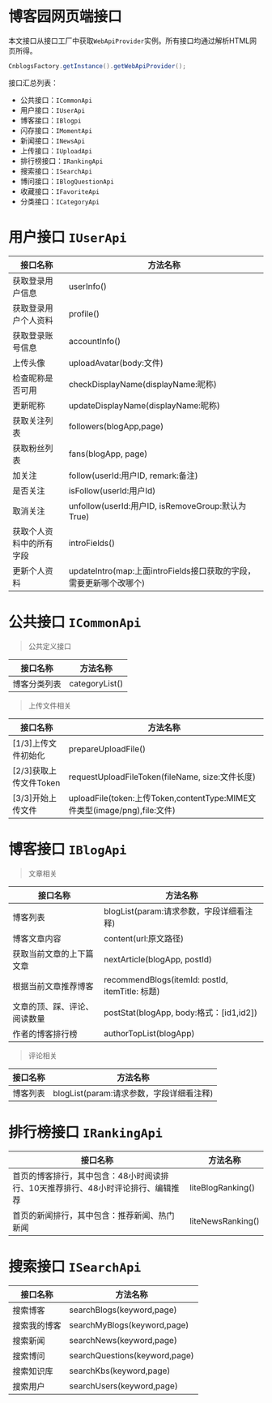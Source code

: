 # 博客园网页端接口

本文接口从接口工厂中获取`WebApiProvider`实例。所有接口均通过解析HTML网页所得。

```java
CnblogsFactory.getInstance().getWebApiProvider();
```

接口汇总列表：

- 公共接口：`ICommonApi`
- 用户接口：`IUserApi`
- 博客接口：`IBlogpi`
- 闪存接口：`IMomentApi`
- 新闻接口：`INewsApi`
- 上传接口：`IUploadApi`
- 排行榜接口：`IRankingApi`
- 搜索接口：`ISearchApi`
- 博问接口：`IBlogQuestionApi`
- 收藏接口：`IFavoriteApi`
- 分类接口：`ICategoryApi`

# 用户接口 `IUserApi`

| 接口名称         | 方法名称                                            |
|--------------|-------------------------------------------------|
| 获取登录用户信息     | userInfo()                                      |
| 获取登录用户个人资料   | profile()                                       |
| 获取登录账号信息     | accountInfo()                                   |
| 上传头像         | uploadAvatar(body:文件)                           |
| 检查昵称是否可用     | checkDisplayName(displayName:昵称)                |
| 更新昵称         | updateDisplayName(displayName:昵称)               |
| 获取关注列表       | followers(blogApp,page)                         |
| 获取粉丝列表       | fans(blogApp, page)                             |
| 加关注          | follow(userId:用户ID, remark:备注)                  |
| 是否关注         | isFollow(userId:用户Id)                           |
| 取消关注         | unfollow(userId:用户ID, isRemoveGroup:默认为True)    |
| 获取个人资料中的所有字段 | introFields()                                   |
| 更新个人资料       | updateIntro(map:上面introFields接口获取的字段，需要更新哪个改哪个) |

# 公共接口 `ICommonApi`

> 公共定义接口

| 接口名称       | 方法名称                              |
|------------|-----------------------------------|
| 博客分类列表   | categoryList()                        |

> 上传文件相关

| 接口名称               | 方法名称                                                              |
|--------------------|-------------------------------------------------------------------|
| \[1/3\]上传文件初始化     | prepareUploadFile()                                               |
| \[2/3\]获取上传文件Token | requestUploadFileToken(fileName, size:文件长度)                       |
| \[3/3\]开始上传文件      | uploadFile(token:上传Token,contentType:MIME文件类型(image/png),file:文件) |

# 博客接口 `IBlogApi`

> 文章相关

| 接口名称           | 方法名称                                          |
|----------------|-----------------------------------------------|
| 博客列表           | blogList(param:请求参数，字段详细看注释)                  |
| 博客文章内容         | content(url:原文路径)                             |
| 获取当前文章的上下篇文章   | nextArticle(blogApp, postId)                  |
| 根据当前文章推荐博客     | recommendBlogs(itemId: postId, itemTitle: 标题) |
| 文章的顶、踩、评论、阅读数量 | postStat(blogApp, body:格式：\[id1,id2\])        |
| 作者的博客排行榜       | authorTopList(blogApp)                        |

> 评论相关

| 接口名称           | 方法名称                                          |
|----------------|-----------------------------------------------|
| 博客列表           | blogList(param:请求参数，字段详细看注释)                  |

# 排行榜接口 `IRankingApi`

| 接口名称   | 方法名称                         |
|--------|------------------------------|
| 首页的博客排行，其中包含：48小时阅读排行、10天推荐排行、48小时评论排行、编辑推荐   | liteBlogRanking() |
| 首页的新闻排行，其中包含：推荐新闻、热门新闻 | liteNewsRanking()            |

# 搜索接口 `ISearchApi`

| 接口名称   | 方法名称                         |
|--------|------------------------------|
|  搜索博客  | searchBlogs(keyword,page) |
|  搜索我的博客  | searchMyBlogs(keyword,page) |
|  搜索新闻  | searchNews(keyword,page) |
|  搜索博问  | searchQuestions(keyword,page) |
|  搜索知识库  | searchKbs(keyword,page) |
|  搜索用户  | searchUsers(keyword,page) |